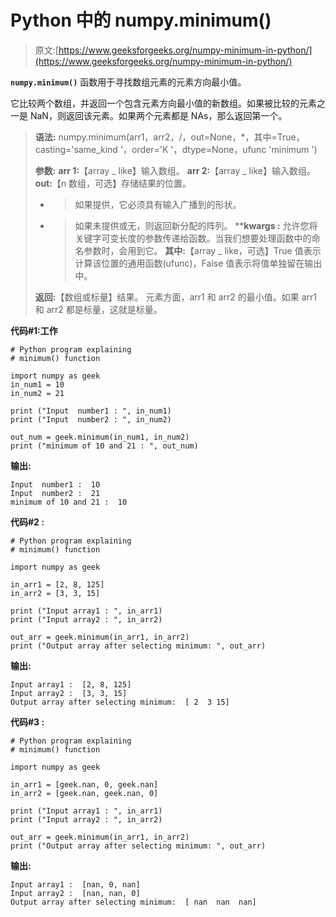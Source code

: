 # Python 中的 numpy.minimum()

> 原文:[https://www.geeksforgeeks.org/numpy-minimum-in-python/](https://www.geeksforgeeks.org/numpy-minimum-in-python/)

**`numpy.minimum()`** 函数用于寻找数组元素的元素方向最小值。

它比较两个数组，并返回一个包含元素方向最小值的新数组。如果被比较的元素之一是 NaN，则返回该元素。如果两个元素都是 NAs，那么返回第一个。

> **语法:** numpy.minimum(arr1，arr2，/，out=None，*，其中=True，casting='same_kind '，order='K '，dtype=None，ufunc 'minimum ')
> 
> **参数:**
> **arr 1:**【array _ like】输入数组。
> **arr 2:**【array _ like】输入数组。
> **out:**【n 数组，可选】存储结果的位置。
> - >如果提供，它必须具有输入广播到的形状。
> - >如果未提供或无，则返回新分配的阵列。
> ****kwargs :** 允许您将关键字可变长度的参数传递给函数。当我们想要处理函数中的命名参数时，会用到它。
> **其中:**【array _ like，可选】True 值表示计算该位置的通用函数(ufunc)，False 值表示将值单独留在输出中。
> 
> **返回:**【数组或标量】结果。
> 元素方面，arr1 和 arr2 的最小值。如果 arr1 和 arr2 都是标量，这就是标量。

**代码#1:工作**

```
# Python program explaining
# minimum() function

import numpy as geek
in_num1 = 10
in_num2 = 21

print ("Input  number1 : ", in_num1)
print ("Input  number2 : ", in_num2) 

out_num = geek.minimum(in_num1, in_num2) 
print ("minimum of 10 and 21 : ", out_num) 
```

**输出:**

```
Input  number1 :  10
Input  number2 :  21
minimum of 10 and 21 :  10

```

**代码#2 :**

```
# Python program explaining
# minimum() function

import numpy as geek

in_arr1 = [2, 8, 125]
in_arr2 = [3, 3, 15]

print ("Input array1 : ", in_arr1) 
print ("Input array2 : ", in_arr2)

out_arr = geek.minimum(in_arr1, in_arr2) 
print ("Output array after selecting minimum: ", out_arr) 
```

**输出:**

```
Input array1 :  [2, 8, 125]
Input array2 :  [3, 3, 15]
Output array after selecting minimum:  [ 2  3 15]

```

**代码#3 :**

```
# Python program explaining
# minimum() function

import numpy as geek

in_arr1 = [geek.nan, 0, geek.nan]
in_arr2 = [geek.nan, geek.nan, 0]

print ("Input array1 : ", in_arr1) 
print ("Input array2 : ", in_arr2)

out_arr = geek.minimum(in_arr1, in_arr2) 
print ("Output array after selecting minimum: ", out_arr) 
```

**输出:**

```
Input array1 :  [nan, 0, nan]
Input array2 :  [nan, nan, 0]
Output array after selecting minimum:  [ nan  nan  nan]

```